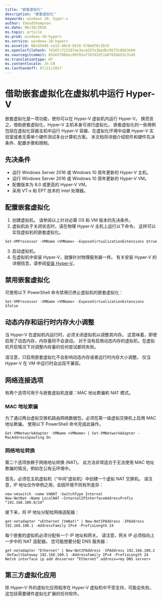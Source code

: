```yaml
---
title: "嵌套虚拟化"
description: "嵌套虚拟化"
keywords: windows 10, hyper-v
author: theodthompson
ms.date: 06/20/2016
ms.topic: article
ms.prod: windows-10-hyperv
ms.service: windows-10-hyperv
ms.assetid: 68c65445-ce13-40c9-b516-57ded76c1b15
ms.openlocfilehash: 7d16fcf22187ae3ace25fe1bedbc02f3c6b63eb8
ms.sourcegitcommit: 65de5708bec89f01ef7b7d2df2a87656b53c3145
ms.translationtype: HT
ms.contentlocale: zh-CN
ms.lasthandoff: 07/21/2017
---
```

# 借助嵌套虚拟化在虚拟机中运行 Hyper-V

嵌套虚拟化是一项功能，使你可以在 Hyper-V 虚拟机内运行 Hyper-V。 换而言之，借助嵌套虚拟化，Hyper-V 主机本身可进行虚拟化。 嵌套虚拟化的一些用例包括在虚拟化容器主机中运行 Hyper-V 容器、在虚拟化环境中设置 Hyper-V 实验室或者无需单个硬件测试多台计算机方案。 本文档将详细介绍软件和硬件先决条件、配置步骤和限制。 

## 先决条件

- 运行 Windows Server 2016 或 Windows 10 周年更新的 Hyper-V 主机。
- 运行 Windows Server 2016 或 Windows 10 周年更新的 Hyper-V VM。
- 配置版本为 8.0 或更高的 Hyper-V VM。
- 采用 VT-x 和 EPT 技术的 Intel 处理器。

## 配置嵌套虚拟化

1. 创建虚拟机。 请参阅以上针对必需 OS 和 VM 版本的先决条件。
2. 虚拟机处于关闭状态时，请在物理 Hyper-V 主机上运行以下命令。 这样可以实现虚拟机的嵌套虚拟化。

```none
Set-VMProcessor -VMName <VMName> -ExposeVirtualizationExtensions $true
```
3. 启动虚拟机。
4. 在虚拟机中安装 Hyper-V，就像针对物理服务器一样。 有关安装 Hyper-V 的详细信息，请参阅[安装 Hyper-V](../quick-start/enable-hyper-v.md)。

## 禁用嵌套虚拟化
可使用以下 PowerShell 命令禁用已停止虚拟机的嵌套虚拟化：
```none
Set-VMProcessor -VMName <VMName> -ExposeVirtualizationExtensions $false
```

## 动态内存和运行时内存大小调整
当 Hyper-V 在虚拟机内运行时，必须关闭虚拟机以调整其内存。 这意味着，即使启用了动态内存，内存量将不会波动。 对于没有启用动态内存的虚拟机，在虚拟机开启情况下对调整内存量的任何尝试都将失败。 

请注意，只启用嵌套虚拟化不会影响动态内存或者运行时内存大小调整。 仅当 Hyper-V 在 VM 中运行时会出现不兼容。

## 网络连接选项
有两个选项可用于与嵌套虚拟机连接：MAC 地址欺骗和 NAT 模式。

### MAC 地址欺骗
为了通过两台虚拟交换机路由网络数据包，必须在第一级虚拟交换机上启用 MAC 地址欺骗。 使用以下 PowerShell 命令完成此操作。

```none
Get-VMNetworkAdapter -VMName <VMName> | Set-VMNetworkAdapter -MacAddressSpoofing On
```
### 网络地址转换
第二个选项依赖于网络地址转换 (NAT)。 此方法非常适合于无法使用 MAC 地址欺骗的情况，例如在公有云环境中。

首先，必须在主机虚拟机（“中间”虚拟机）中创建一个虚拟 NAT 交换机。 请注意，IP 地址仅作举例之用，会因环境不同有所差异：
```none
new-vmswitch -name VmNAT -SwitchType Internal
New-NetNat –Name LocalNAT –InternalIPInterfaceAddressPrefix “192.168.100.0/24”
```
接下来，将 IP 地址分配给网络适配器：
```none
get-netadapter "vEthernet (VmNat)" | New-NetIPAddress -IPAddress 192.168.100.1 -AddressFamily IPv4 -PrefixLength 24
```
每个嵌套的虚拟机必须分配有一个 IP 地址和网关。 请注意，网关 IP 必须指向上一步中的 NAT 适配器。 您可能想要分配 DNS 服务器：
```none
get-netadapter "Ethernet" | New-NetIPAddress -IPAddress 192.168.100.2 -DefaultGateway 192.168.100.1 -AddressFamily IPv4 -PrefixLength 24
Netsh interface ip add dnsserver “Ethernet” address=<my DNS server>
```

## 第三方虚拟化应用
除 Hyper-V 外的虚拟化应用程序在 Hyper-V 虚拟机中不受支持，可能会失败。 这包括需要硬件虚拟化扩展的任何软件。
